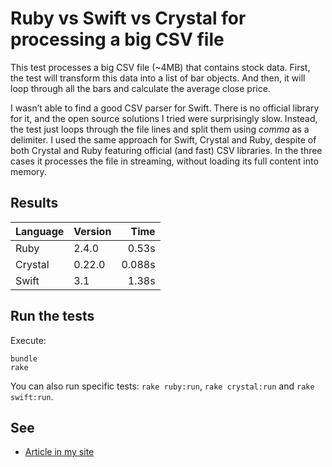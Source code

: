 # Ruby vs Swift vs Crystal for processing a big CSV file

This test processes a big CSV file (~4MB) that contains stock data. First, the test will transform this data into a list of bar objects. And then, it will loop through all the bars and calculate the average close price.

I wasn’t able to find a good CSV parser for Swift. There is no official library for it, and the open source solutions I tried were surprisingly slow. Instead, the test just loops through the file lines and split them using *comma* as a delimiter. I used the same approach for Swift, Crystal and Ruby, despite of both Crystal and Ruby featuring official (and fast) CSV libraries. In the three cases it processes the file in streaming, without loading its full content into memory.

## Results

| Language | Version | Time |
| ------------- | :---- |-------------:|
| Ruby | 2.4.0 | 0.53s |
| Crystal |0.22.0 |  0.088s |
| Swift | 3.1 | 1.38s |

## Run the tests

Execute:

```
bundle
rake
```

You can also run specific tests: `rake ruby:run`, `rake crystal:run` and `rake swift:run`.

## See

- [Article in my site](http://jorgemanrubia.com/2017/05/02/comparing-ruby-swift-and-crystal-for-processing-a-big-file/)
